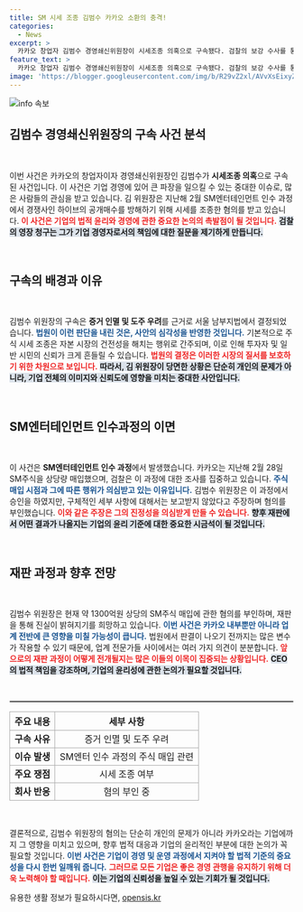 ```yaml
---
title: SM 시세 조종 김범수 카카오 소환의 충격!
categories:
  - News
excerpt: >
  카카오 창업자 김범수 경영쇄신위원장이 시세조종 의혹으로 구속됐다. 검찰의 보강 수사를 통해 밝혀진 내용은 충격적이며, 카카오는 향후 어떤 대응을 할지 주목된다.
feature_text: >
  카카오 창업자 김범수 경영쇄신위원장이 시세조종 의혹으로 구속됐다. 검찰의 보강 수사를 통해 밝혀진 내용은 충격적이며, 카카오는 향후 어떤 대응을 할지 주목된다.
image: 'https://blogger.googleusercontent.com/img/b/R29vZ2xl/AVvXsEixyZcFfHzMRdzZMjFBmAUKJYCLCGyLL1o632UiGVXcaFdKo_bkvkuCioo0uUKlGfBVcT3P84aROyZIXSBEx3Aw5nCQ3pTgDom1WDC4m8eifvWiAmWEEVb4x6G_l8C0QH225ldMjyaFvpxGEBGNO37VmDTDMHGhJPq73UglMfDca1-0aw/s1600/blogspot.png'
---
```


<p><img src="https://blogger.googleusercontent.com/img/b/R29vZ2xl/AVvXsEixyZcFfHzMRdzZMjFBmAUKJYCLCGyLL1o632UiGVXcaFdKo_bkvkuCioo0uUKlGfBVcT3P84aROyZIXSBEx3Aw5nCQ3pTgDom1WDC4m8eifvWiAmWEEVb4x6G_l8C0QH225ldMjyaFvpxGEBGNO37VmDTDMHGhJPq73UglMfDca1-0aw/s1600/blogspot.png" alt="info 속보" /></p>

<h2 data-ke-size="size26">김범수 경영쇄신위원장의 구속 사건 분석</h2>

<p data-ke-size="size16">&nbsp;</p>

<p>이번 사건은 카카오의 창업자이자 경영쇄신위원장인 김범수가 <strong>시세조종 의혹</strong>으로 구속된 사건입니다. 이 사건은 기업 경영에 있어 큰 파장을 일으킬 수 있는 중대한 이슈로, 많은 사람들의 관심을 받고 있습니다. 김 위원장은 지난해 2월 SM엔터테인먼트 인수 과정에서 경쟁사인 하이브의 공개매수를 방해하기 위해 시세를 조종한 혐의를 받고 있습니다. <b><span style="color: #ee2323;">이 사건은 기업의 법적 윤리와 경영에 관한 중요한 논의의 촉발점이 될 것입니다.</span></b> <b><span style="background-color: #21538527;">검찰의 영장 청구는 그가 기업 경영자로서의 책임에 대한 질문을 제기하게 만듭니다.</span></b> </p>

<p data-ke-size="size16">&nbsp;</p>

<h2 data-ke-size="size26">구속의 배경과 이유</h2>

<p data-ke-size="size16">&nbsp;</p>

<p>김범수 위원장의 구속은 <strong>증거 인멸 및 도주 우려</strong>를 근거로 서울 남부지법에서 결정되었습니다. <b><span style="color: #1a5490;">법원이 이런 판단을 내린 것은, 사안의 심각성을 반영한 것입니다.</span></b> 기본적으로 주식 시세 조종은 자본 시장의 건전성을 해치는 행위로 간주되며, 이로 인해 투자자 및 일반 시민의 신뢰가 크게 흔들릴 수 있습니다. <b><span style="color: #ee2323;">법원의 결정은 이러한 시장의 질서를 보호하기 위한 차원으로 보입니다.</span></b> <b><span style="background-color: #21538527;">따라서, 김 위원장이 당면한 상황은 단순히 개인의 문제가 아니라, 기업 전체의 이미지와 신뢰도에 영향을 미치는 중대한 사안입니다.</span></b></p>

<p data-ke-size="size16">&nbsp;</p>

<h2 data-ke-size="size26">SM엔터테인먼트 인수과정의 이면</h2>

<p data-ke-size="size16">&nbsp;</p>

<p>이 사건은 <strong>SM엔터테인먼트 인수 과정</strong>에서 발생했습니다. 카카오는 지난해 2월 28일 SM주식을 상당량 매입했으며, 검찰은 이 과정에 대한 조사를 집중하고 있습니다. <b><span style="color: #1a5490;">주식 매입 시점과 그에 따른 행위가 의심받고 있는 이유입니다.</span></b> 김범수 위원장은 이 과정에서 승인을 하였지만, 구체적인 세부 사항에 대해서는 보고받지 않았다고 주장하며 혐의를 부인했습니다. <b><span style="color: #ee2323;">이와 같은 주장은 그의 진정성을 의심받게 만들 수 있습니다.</span></b> <b><span style="background-color: #21538527;">향후 재판에서 어떤 결과가 나올지는 기업의 윤리 기준에 대한 중요한 시금석이 될 것입니다.</span></b></p>

<p data-ke-size="size16">&nbsp;</p>

<h2 data-ke-size="size26">재판 과정과 향후 전망</h2>

<p data-ke-size="size16">&nbsp;</p>

<p>김범수 위원장은 현재 약 1300억원 상당의 SM주식 매입에 관한 혐의를 부인하며, 재판을 통해 진실이 밝혀지기를 희망하고 있습니다. <b><span style="color: #1a5490;">이번 사건은 카카오 내부뿐만 아니라 업계 전반에 큰 영향을 미칠 가능성이 큽니다.</span></b> 법원에서 판결이 나오기 전까지는 많은 변수가 작용할 수 있기 때문에, 업계 전문가들 사이에서는 여러 가지 의견이 분분합니다. <b><span style="color: #ee2323;">앞으로의 재판 과정이 어떻게 전개될지는 많은 이들의 이목이 집중되는 상황입니다.</span></b> <b><span style="background-color: #21538527;">CEO의 법적 책임을 강조하며, 기업의 윤리성에 관한 논의가 필요할 것입니다.</span></b></p>

<p data-ke-size="size16">&nbsp;</p>

<hr style="border: 1px solid #aaa;">

<table style="width: 100%; border-collapse: collapse;">
  <tr>
    <th style="border: 1px solid #aaa; text-align: center; height: 30px;"><b>주요 내용</b></th>
    <th style="border: 1px solid #aaa; text-align: center; height: 30px;"><b>세부 사항</b></th>
  </tr>
  <tr>
    <td style="border: 1px solid #aaa; text-align: center; height: 30px;"><b>구속 사유</b></td>
    <td style="border: 1px solid #aaa; text-align: center; height: 30px;">증거 인멸 및 도주 우려</td>
  </tr>
  <tr>
    <td style="border: 1px solid #aaa; text-align: center; height: 30px;"><b>이슈 발생</b></td>
    <td style="border: 1px solid #aaa; text-align: center; height: 30px;">SM엔터 인수 과정의 주식 매입 관련</td>
  </tr>
  <tr>
    <td style="border: 1px solid #aaa; text-align: center; height: 30px;"><b>주요 쟁점</b></td>
    <td style="border: 1px solid #aaa; text-align: center; height: 30px;">시세 조종 여부</td>
  </tr>
  <tr>
    <td style="border: 1px solid #aaa; text-align: center; height: 30px;"><b>회사 반응</b></td>
    <td style="border: 1px solid #aaa; text-align: center; height: 30px;">혐의 부인 중</td>
  </tr>
</table>

<p data-ke-size="size16">&nbsp;</p>

<p>결론적으로, 김범수 위원장의 혐의는 단순히 개인의 문제가 아니라 카카오라는 기업에까지 그 영향을 미치고 있으며, 향후 법적 대응과 기업의 윤리적인 부분에 대한 논의가 꼭 필요할 것입니다. <b><span style="color: #1a5490;">이번 사건은 기업이 경영 및 운영 과정에서 지켜야 할 법적 기준의 중요성을 다시 한번 일깨워 줍니다.</span></b> <b><span style="color: #ee2323;">그러므로 모든 기업은 좋은 경영 관행을 유지하기 위해 더욱 노력해야 할 때입니다.</span></b> <b><span style="background-color: #21538527;">이는 기업의 신뢰성을 높일 수 있는 기회가 될 것입니다.</span></b></p>
유용한 생활 정보가 필요하시다면, <a href="https://opensis.kr" rel="dofollow">opensis.kr</a>


